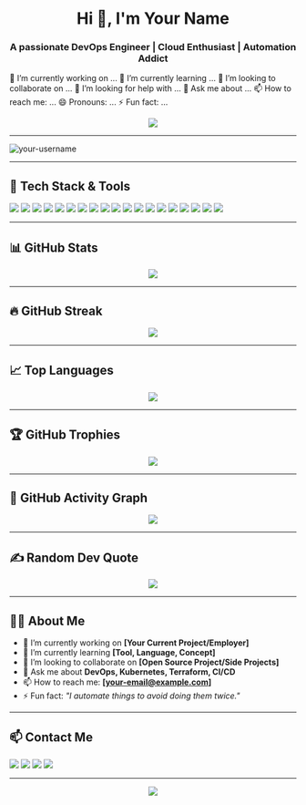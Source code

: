 <h1 align="center">Hi 👋, I'm Your Name</h1>
<h3 align="center">A passionate DevOps Engineer | Cloud Enthusiast | Automation Addict</h3>

🔭 I’m currently working on ...
🌱 I’m currently learning ...
👯 I’m looking to collaborate on ...
🤔 I’m looking for help with ...
💬 Ask me about ...
📫 How to reach me: ...
😄 Pronouns: ...
⚡ Fun fact: ...

<p align="center">
  <img src="https://readme-typing-svg.herokuapp.com?color=%2336BCF7&size=24&center=true&vCenter=true&lines=DevOps+Engineer;Cloud+Infrastructure+Specialist;Kubernetes+and+Terraform+Lover;CI/CD+Pipeline+Ninja;Lifelong+Learner" />
</p>

---

<!-- Visitor Badge -->
<p align="left">
  <img src="https://komarev.com/ghpvc/?username=your-username&label=Profile+Views&color=0e75b6&style=flat" alt="your-username" />
</p>

---

## 🔧 Tech Stack & Tools

<p align="left">
  <img src="https://img.shields.io/badge/-Docker-2496ED?style=flat&logo=docker&logoColor=white" />
  <img src="https://img.shields.io/badge/-Kubernetes-326CE5?style=flat&logo=kubernetes&logoColor=white" />
  <img src="https://img.shields.io/badge/-Terraform-7B42BC?style=flat&logo=terraform&logoColor=white" />
  <img src="https://img.shields.io/badge/-GitHub_Actions-2088FF?style=flat&logo=github-actions&logoColor=white" />
  <img src="https://img.shields.io/badge/-Azure-0078D4?style=flat&logo=azure-devops&logoColor=white" />
  <img src="https://img.shields.io/badge/-GCP-4285F4?style=flat&logo=google-cloud&logoColor=white" />
  <img src="https://img.shields.io/badge/-AWS-FF9900?style=flat&logo=amazon-aws&logoColor=white" />
  <img src="https://img.shields.io/badge/-Linux-FCC624?style=flat&logo=linux&logoColor=black" />
  <img src="https://img.shields.io/badge/-Ansible-EE0000?style=flat&logo=ansible&logoColor=white" />
  <img src="https://img.shields.io/badge/-Vault-000000?style=flat&logo=HashiCorp&logoColor=white" />
  <img src="https://img.shields.io/badge/-Prometheus-E6522C?style=flat&logo=prometheus&logoColor=white" />
  <img src="https://img.shields.io/badge/-Grafana-F46800?style=flat&logo=grafana&logoColor=white" />
  <img src="https://img.shields.io/badge/-React-61DAFB?style=flat&logo=react&logoColor=white" />
  <img src="https://img.shields.io/badge/-Node.js-339933?style=flat&logo=node.js&logoColor=white" />
  <img src="https://img.shields.io/badge/-Python-3776AB?style=flat&logo=python&logoColor=white" />
  <img src="https://img.shields.io/badge/-Java-007396?style=flat&logo=java&logoColor=white" />
  <img src="https://img.shields.io/badge/-MySQL-4479A1?style=flat&logo=mysql&logoColor=white" />
  <img src="https://img.shields.io/badge/-PostgreSQL-4169E1?style=flat&logo=postgresql&logoColor=white" />
  <img src="https://img.shields.io/badge/-Redis-DC382D?style=flat&logo=redis&logoColor=white" />
</p>

---

## 📊 GitHub Stats

<p align="center">
  <img src="https://github-readme-stats.vercel.app/api?username=your-username&show_icons=true&theme=tokyonight" />
</p>

---

## 🔥 GitHub Streak

<p align="center">
  <img src="https://github-readme-streak-stats.herokuapp.com/?user=your-username&theme=tokyonight" />
</p>

---

## 📈 Top Languages

<p align="center">
  <img src="https://github-readme-stats.vercel.app/api/top-langs/?username=your-username&layout=compact&theme=tokyonight" />
</p>

---

## 🏆 GitHub Trophies

<p align="center">
  <img src="https://github-profile-trophy.vercel.app/?username=your-username&theme=algolia&row=2&column=4" />
</p>

---

## 📅 GitHub Activity Graph

<p align="center">
  <img src="https://github-readme-activity-graph.vercel.app/graph?username=your-username&theme=tokyo-night" />
</p>

---

## ✍️ Random Dev Quote

<p align="center">
  <img src="https://quotes-github-readme.vercel.app/api?type=horizontal&theme=tokyonight" />
</p>

---

## 🙋‍♂️ About Me

- 🔭 I’m currently working on **[Your Current Project/Employer]**
- 🌱 I’m currently learning **[Tool, Language, Concept]**
- 👯 I’m looking to collaborate on **[Open Source Project/Side Projects]**
- 💬 Ask me about **DevOps, Kubernetes, Terraform, CI/CD**
- 📫 How to reach me: **[your-email@example.com]**
- ⚡ Fun fact: *"I automate things to avoid doing them twice."*

---

## 📫 Contact Me

<p align="left">
  <a href="mailto:your-email@example.com"><img src="https://img.shields.io/badge/-Email-D14836?style=flat&logo=gmail&logoColor=white" /></a>
  <a href="https://linkedin.com/in/your-profile"><img src="https://img.shields.io/badge/-LinkedIn-0A66C2?style=flat&logo=linkedin&logoColor=white" /></a>
  <a href="https://twitter.com/your-profile"><img src="https://img.shields.io/badge/-Twitter-1DA1F2?style=flat&logo=twitter&logoColor=white" /></a>
  <a href="https://yourwebsite.com"><img src="https://img.shields.io/badge/-Portfolio-000000?style=flat&logo=google-chrome&logoColor=white" /></a>
</p>

---

<p align="center">
  <img src="https://capsule-render.vercel.app/api?type=waving&color=0e75b6&height=100&section=footer"/>
</p>
